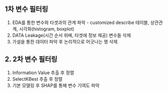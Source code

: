 ## 1차 변수 필터링
1) EDA를 통한 변수와 타겟과의 관계 파악 - customized describe 테이블, 상관관계, 시각화(histogram, boxplot)
2) DATA Leakage(시간 순서 위배, 타겟에 정보 제공) 변수들 삭제
3) 가설을 통한 데이터 파악 후 논리적으로 어긋나는 행 삭제

## 2. 2차 변수 필터링
1) Information Value 추출 후 정렬
2) SelectKBest 추출 후 정렬
3) 기본 모델링 후 SHAP를 통해 변수 기여도 파악

